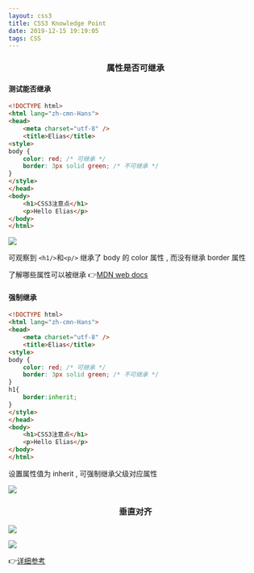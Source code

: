 ```yaml
---
layout: css3
title: CSS3 Knowledge Point
date: 2019-12-15 19:19:05
tags: CSS
---
```


### <center>属性是否可继承</center>

#### 测试能否继承
```html
<!DOCTYPE html>
<html lang="zh-cmn-Hans">
<head>
    <meta charset="utf-8" />
    <title>Elias</title>
<style>
body {
    color: red; /* 可继承 */
    border: 3px solid green; /* 不可继承 */
}
</style>
</head>
<body>
    <h1>CSS3注意点</h1>
    <p>Hello Elias</p>
</body>
</html>
```
![](/images/CSS3/01.png)

可观察到 `<h1/>`和`<p/>` 继承了 body 的 color 属性 , 而没有继承 border 属性

了解哪些属性可以被继承 👉[MDN web docs](https://developer.mozilla.org/zh-CN/docs/Web/CSS/Reference)

#### 强制继承
```html
<!DOCTYPE html>
<html lang="zh-cmn-Hans">
<head>
    <meta charset="utf-8" />
    <title>Elias</title>
<style>
body {
    color: red; /* 可继承 */
    border: 3px solid green; /* 不可继承 */
}
h1{
    border:inherit;
}
</style>
</head>
<body>
    <h1>CSS3注意点</h1>
    <p>Hello Elias</p>
</body>
</html>
```
设置属性值为 inherit , 可强制继承父级对应属性

![](/images/CSS3/02.png)



### <center>垂直对齐</center>

![](/images/CSS3/03.png)

![](/images/CSS3/04.png)

👉[详细参考](https://developer.mozilla.org/zh-CN/docs/Web/CSS/vertical-align)
